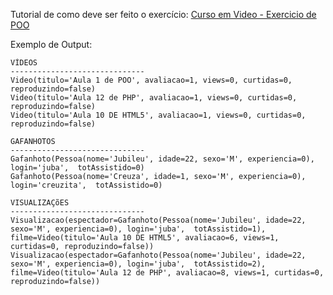 Tutorial de como deve ser feito o exercício: <a href="https://www.youtube.com/watch?v=-zY6eTiKF0I&list=PLHz_AreHm4dkqe2aR0tQK74m8SFe-aGsY" target="_blank">Curso em Video - Exercicio de POO</a>

Exemplo de Output:
~~~
VÍDEOS
------------------------------
Video(titulo='Aula 1 de POO', avaliacao=1, views=0, curtidas=0, reproduzindo=false)
Video(titulo='Aula 12 de PHP', avaliacao=1, views=0, curtidas=0, reproduzindo=false)
Video(titulo='Aula 10 DE HTML5', avaliacao=1, views=0, curtidas=0, reproduzindo=false)

GAFANHOTOS
------------------------------
Gafanhoto(Pessoa(nome='Jubileu', idade=22, sexo='M', experiencia=0), login='juba',  totAssistido=0)
Gafanhoto(Pessoa(nome='Creuza', idade=1, sexo='M', experiencia=0), login='creuzita',  totAssistido=0)

VISUALIZAÇõES
------------------------------
Visualizacao(espectador=Gafanhoto(Pessoa(nome='Jubileu', idade=22, sexo='M', experiencia=0), login='juba',  totAssistido=1), filme=Video(titulo='Aula 10 DE HTML5', avaliacao=6, views=1, curtidas=0, reproduzindo=false))
Visualizacao(espectador=Gafanhoto(Pessoa(nome='Jubileu', idade=22, sexo='M', experiencia=0), login='juba',  totAssistido=2), filme=Video(titulo='Aula 12 de PHP', avaliacao=8, views=1, curtidas=0, reproduzindo=false))
~~~
